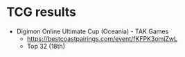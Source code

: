 # __TCG results__

- Digimon Online Ultimate Cup (Oceania) - TAK Games
  - https://bestcoastpairings.com/event/fKFPK3omjZwL
  - Top 32 (18th)
